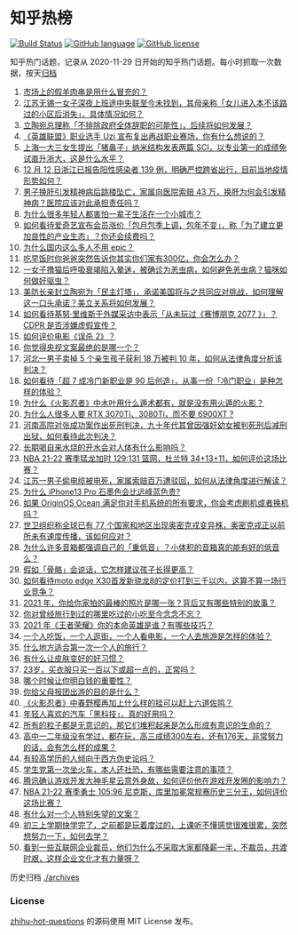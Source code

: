 # 知乎热榜
[![Build Status](https://github.com/ToWeLong/zhihu-hot-questions/workflows/CI/badge.svg)](https://github.com/ToWeLong/zhihu-hot-questions/actions)
[![GitHub language](https://img.shields.io/badge/language-golang-orange.svg)](https://golang.org/)
[![GitHub license](https://img.shields.io/github/license/ToWeLong/zhihu-hot-questions)](https://github.com/ToWeLong/zhihu-hot-questions/blob/main/LICENSE)

知乎热门话题，记录从 2020-11-29 日开始的知乎热门话题。每小时抓取一次数据，按天[归档](./archives)

<!-- BEGIN -->

1. [市场上的假羊肉串是用什么冒充的？](https://www.zhihu.com/question/347587114)
1. [江苏无锡一女子深夜上班途中失联至今未找到，其母亲称「女儿进入本不该路过的小区后消失」，具体情况如何？](https://www.zhihu.com/question/506030252)
1. [立陶宛总理称「不排除政府全体辞职的可能性」，后续将如何发展？](https://www.zhihu.com/question/505997954)
1. [《英雄联盟》职业选手 Uzi 宣布复出再战职业赛场，你有什么想说的？](https://www.zhihu.com/question/506199979)
1. [上海一大三女生提出「猪鼻子」纳米结构发表两篇 SCI，以专业第一的成绩免试直升浙大，这是什么水平？](https://www.zhihu.com/question/506017800)
1. [12 月 12 日浙江已报告阳性感染者 139 例，明确严控跨省出行，目前当地疫情形势如何？](https://www.zhihu.com/question/505568991)
1. [男子换肝引发精神病后跳楼坠亡，家属向医院索赔 43 万，换肝为何会引发精神病？医院应该对此承担责任吗？](https://www.zhihu.com/question/505803499)
1. [为什么很多年轻人都害怕一辈子生活在一个小城市？](https://www.zhihu.com/question/498958588)
1. [如何看待爱奇艺宣布会员涨价「包月包季上调，包年不变」，称「为了建立更加良性的产业生态」？你还会续费吗？](https://www.zhihu.com/question/506147965)
1. [为什么国内这么多人不用 epic？](https://www.zhihu.com/question/483259900)
1. [吃早饭时你爸爸突然告诉你其实你们家有300亿，你会怎么办？](https://www.zhihu.com/question/447823721)
1. [一女子撸猫后呼吸衰竭陷入晕迷，被确诊为恙虫病，如何避免恙虫病？猫咪如何做好驱虫？](https://www.zhihu.com/question/504948237)
1. [美防长亲封立陶宛为「民主灯塔」，承诺美国将与之共同应对挑战，如何理解这一口头承诺？美立关系将如何发展？](https://www.zhihu.com/question/506154705)
1. [如何看待基努·里维斯于外媒采访中表示「从未玩过《赛博朋克 2077 》」？CDPR 是否涉嫌虚假宣传？](https://www.zhihu.com/question/505742168)
1. [如何评价电影《误杀 2》？](https://www.zhihu.com/question/504799220)
1. [你觉得央视文案最绝的是哪一个？](https://www.zhihu.com/question/489943891)
1. [河北一男子卖掉 5 个亲生孩子获利 18 万被判 10 年，如何从法律角度分析该判决？](https://www.zhihu.com/question/506129013)
1. [如何看待「超 7 成冷门新职业是 90 后创造」，从事一份「冷门职业」是种怎样的体验？](https://www.zhihu.com/question/505973744)
1. [为什么《火影忍者》中木叶用什么遁术都有，就是没有用火遁的火影？](https://www.zhihu.com/question/504690477)
1. [为什么人很多人要 RTX 3070Ti、3080Ti，而不要 6900XT ?](https://www.zhihu.com/question/505809337)
1. [河南高院对张成功案作出死刑判决，九十年代其曾因强奸幼女被判死刑后减刑出狱，如何看待此次判决？](https://www.zhihu.com/question/505799447)
1. [长期喝自来水烧的开水会对人体有什么影响吗？](https://www.zhihu.com/question/505693265)
1. [NBA 21-22 赛季猛龙加时 129:131 篮网，杜兰特 34+13+11，如何评价这场比赛？](https://www.zhihu.com/question/506111329)
1. [江苏一男子偷电缆被电死，家属索赔百万遭驳回，如何从法律角度进行解读？](https://www.zhihu.com/question/505807524)
1. [为什么 iPhone13 Pro 石墨色会比远峰蓝色贵?](https://www.zhihu.com/question/505600349)
1. [如果 OriginOS Ocean 满足你对手机系统的所有要求，你会考虑刷机或者换机吗？](https://www.zhihu.com/question/504572985)
1. [世卫组织称全球已有 77 个国家和地区出现奥密克戎变异株，奥密克戎正以前所未有速度传播，该如何应对？](https://www.zhihu.com/question/506117403)
1. [为什么许多音箱都强调自己的「重低音」？小体积的音箱真的能有好的低音么？](https://www.zhihu.com/question/501872055)
1. [假如「骨骼」会说话，它怎样建议孩子长得更高？](https://www.zhihu.com/question/505593035)
1. [如何看待moto edge X30首发新骁龙8的定价打到三千以内，这算不算一场行业竞争？](https://www.zhihu.com/question/506011919)
1. [2021 年，你给你家拍的最棒的照片是哪一张？背后又有哪些特别的故事？](https://www.zhihu.com/question/505788741)
1. [你对曾经旅行到过的哪里吃过的小吃至今念念不忘？](https://www.zhihu.com/question/501830829)
1. [2021 年《王者荣耀》你的本命英雄是谁？有哪些技巧？](https://www.zhihu.com/question/503488321)
1. [一个人吃饭，一个人逛街，一个人看电影，一个人去旅游是怎样的体验？](https://www.zhihu.com/question/504872965)
1. [什么地方适合第一次一个人的旅行？](https://www.zhihu.com/question/503137977)
1. [有什么让皮肤变好的好习惯？](https://www.zhihu.com/question/502424583)
1. [23岁，买衣服只买一百以下或超一点的，正常吗？](https://www.zhihu.com/question/497779818)
1. [哪个时候让你明白钱的重要性？](https://www.zhihu.com/question/499288847)
1. [你给父母报团出游的目的是什么？](https://www.zhihu.com/question/493117124)
1. [《火影忍者》中春野樱再加上什么样的挂可以赶上六道佐鸣？](https://www.zhihu.com/question/503524744)
1. [年轻人喜欢的汽车「黑科技」，真的好用吗？](https://www.zhihu.com/question/506025055)
1. [所有的粒子都是无意识的，那它们堆积起来是怎么形成有意识的生命的？](https://www.zhihu.com/question/496339487)
1. [高中一二年级没有学过，都在玩，高三成绩300左右，还有176天，非常努力的话，会有怎么样的成果？](https://www.zhihu.com/question/505614694)
1. [有较高学历的人倾向于西方伪史论吗？](https://www.zhihu.com/question/506003962)
1. [学生党第一次坐火车，本人还社恐，有哪些需要注意的事项？](https://www.zhihu.com/question/505518322)
1. [腾讯确认游戏开发大神毛星云意外身故，如何评价他在游戏开发圈的影响力？](https://www.zhihu.com/question/506002000)
1. [NBA 21-22 赛季勇士 105:96 尼克斯，库里加冕常规赛历史三分王，如何评价这场比赛？](https://www.zhihu.com/question/506111330)
1. [有什么对一个人特别失望的文案？](https://www.zhihu.com/question/437201454)
1. [初三上学期快学完了，之前都是玩着度过的，上课听不懂感觉很难很累，突然想努力一下，如何去学？](https://www.zhihu.com/question/494905002)
1. [看到一些互联网企业裁员，他们为什么不采取大家都降薪一半，不裁员，共渡时艰，这样企业文化才有力量呀？](https://www.zhihu.com/question/505245076)

<!-- END -->

历史归档 [./archives](./archives)


### License
[zhihu-hot-questions](https://github.com/towelong/zhihu-hot-questions) 的源码使用 MIT License 发布。